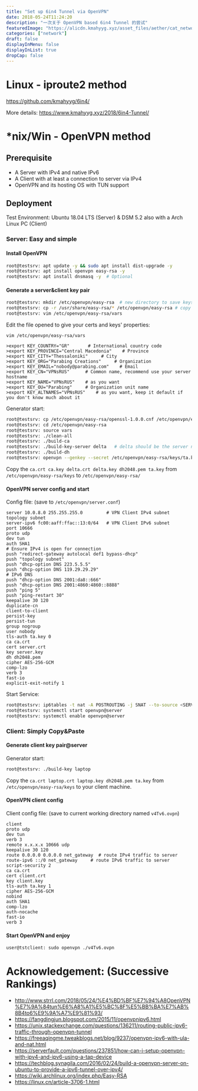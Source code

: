 ```yaml
---
title: "Set up 6in4 Tunnel via OpenVPN"
date: 2018-05-24T11:24:20
description: "一次关于 OpenVPN based 6in4 Tunnel 的尝试"
featuredImage: "https://alicdn.kmahyyg.xyz/asset_files/aether/cat_network.webp"
categories: ["network"]
draft: false
displayInMenu: false
displayInList: true
dropCap: false
---
```


# Linux - iproute2 method

https://github.com/kmahyyg/6in4/

More details: https://www.kmahyyg.xyz/2018/6in4-Tunnel/

# *nix/Win - OpenVPN method


## Prerequisite

* A Server with IPv4 and native IPv6
* A Client with at least a connection to server via IPv4
* OpenVPN and its hosting OS with TUN support

## Deployment  

Test Environment: Ubuntu 18.04 LTS (Server) & DSM 5.2 also with a Arch Linux PC (Client)

### Server: Easy and simple

#### Install OpenVPN

```bash
root@testsrv: apt update -y && sudo apt install dist-upgrade -y
root@testsrv: apt install openvpn easy-rsa -y
root@testsrv: apt install dnsmasq -y  # Optional
```

#### Generate a server&client key pair

```bash
root@testsrv: mkdir /etc/openvpn/easy-rsa  # new directory to save keys
root@testsrv: cp -r /usr/share/easy-rsa/* /etc/openvpn/easy-rsa # copy sample configs
root@testsrv: vim /etc/openvpn/easy-rsa/vars
```

Edit the file opened to give your certs and keys' properties:

```
vim /etc/openvpn/easy-rsa/vars
```

```
>export KEY_COUNTRY="GR"       # International country code
>export KEY_PROVINCE="Central Macedonia"    # Province
>export KEY_CITY="Thessaloniki"     # City
>export KEY_ORG="Parabing Creations"     # Organization
>export KEY_EMAIL="nobody@parabing.com"    # Email
>export KEY_CN="VPNsRUS"      # Common name, recommend use your server hostname
>export KEY_NAME="VPNsRUS"    # as you want
>export KEY_OU="Parabing"     # Organization unit name
>export KEY_ALTNAMES="VPNsRUS"    # as you want, keep it default if you don't know much about it
```

Generator start:

```bash
root@testsrv: cp /etc/openvpn/easy-rsa/openssl-1.0.0.cnf /etc/openvpn/easy-rsa/openssl.cnf    # openssl config, keep it unmodified
root@testsrv: cd /etc/openvpn/easy-rsa
root@testsrv: source vars
root@testsrv: ./clean-all
root@testsrv: ./build-ca
root@testsrv: ./build-key-server delta   # delta should be the server name you like
root@testsrv: ./build-dh
root@testsrv: openvpn --genkey --secret /etc/openvpn/easy-rsa/keys/ta.key
```

Copy the ```ca.crt ca.key delta.crt delta.key dh2048.pem ta.key``` from ```/etc/openvpn/easy-rsa/keys``` to ```/etc/openvpn/easy-rsa/```

#### OpenVPN server config and start

Config file: (save to ```/etc/openvpn/server.conf```)
```
server 10.0.8.0 255.255.255.0         # VPN Client IPv4 subnet
topology subnet
server-ipv6 fc00:aaff:ffac::13:0/64   # VPN Client IPv6 subnet
port 10666
proto udp   
dev tun
auth SHA1
# Ensure IPv4 is open for connection
push "redirect-gateway autolocal def1 bypass-dhcp"
push "topology subnet"
push "dhcp-option DNS 223.5.5.5"
push "dhcp-option DNS 119.29.29.29"
# IPv6 DNS
push "dhcp-option DNS 2001:da8::666"
push "dhcp-option DNS 2001:4860:4860::8888"
push "ping 5"
push "ping-restart 30"
keepalive 30 120
duplicate-cn
client-to-client
persist-key
persist-tun
group nogroup
user nobody
tls-auth ta.key 0
ca ca.crt
cert server.crt
key server.key
dh dh2048.pem
cipher AES-256-GCM
comp-lzo
verb 3
fast-io
explicit-exit-notify 1
```

Start Service:

```bash
root@testsrv: ip6tables -t nat -A POSTROUTING -j SNAT --to-source <SERVER EXACT IPv6 ADDRESS>
root@testsrv: systemctl start openvpn@server
root@testsrv: systemctl enable openvpn@server
```

### Client: Simply Copy&Paste

#### Generate client key pair@server

Generator start:

```bash
root@testsrv: ./build-key laptop
```

Copy the ```ca.crt laptop.crt laptop.key dh2048.pem ta.key``` from ```/etc/openvpn/easy-rsa/keys``` to your client machine.

#### OpenVPN client config

Client config file: (save to current working directory named ```v4Tv6.ovpn```)
```
client
proto udp
dev tun
verb 3
remote x.x.x.x 10666 udp
keepalive 30 120
route 0.0.0.0 0.0.0.0 net_gateway  # route IPv4 traffic to server
route-ipv6 ::/0 net_gateway     # route IPv6 traffic to server
script-security 2
ca ca.crt
cert client.crt
key client.key
tls-auth ta.key 1
cipher AES-256-GCM
nobind
auth SHA1
comp-lzo
auth-nocache
fast-io
verb 3
```

#### Start OpenVPN and enjoy

```bash
user@tstclient: sudo openvpn ./v4Tv6.ovpn
```

# Acknowledgement: (Successive Rankings)

- http://www.strrl.com/2018/05/24/%E4%BD%BF%E7%94%A8OpenVPN%E7%9A%84tun%E6%A8%A1%E5%BC%8F%E5%BB%BA%E7%AB%8B4to6%E9%9A%A7%E9%81%93/
- https://fangdingjun.blogspot.com/2015/11/openvpnipv6.html
- https://unix.stackexchange.com/questions/136211/routing-public-ipv6-traffic-through-openvpn-tunnel
- https://freeaqingme.tweakblogs.net/blog/9237/openvpn-ipv6-with-ula-and-nat.html
- https://serverfault.com/questions/237851/how-can-i-setup-openvpn-with-ipv4-and-ipv6-using-a-tap-device
- https://techblog.synagila.com/2016/02/24/build-a-openvpn-server-on-ubuntu-to-provide-a-ipv6-tunnel-over-ipv4/
- https://wiki.archlinux.org/index.php/Easy-RSA
- https://linux.cn/article-3706-1.html
